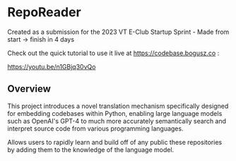 # RepoReader

Created as a submission for the 2023 VT E-Club Startup Sprint - Made from start -> finish in 4 days

Check out the quick tutorial to use it live at https://codebase.bogusz.co :

https://youtu.be/n1GBjq30vQo

## Overview

This project introduces a novel translation mechanism specifically designed for embedding codebases within Python, enabling large language models such as OpenAI's GPT-4 to much more accurately semantically search and interpret source code from various programming languages.

Allows users to rapidly learn and build off of any public these repositories by adding them to the knowledge of the language model.
